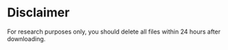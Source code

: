 # Disclaimer

For research purposes only, you should delete all files within 24 hours after downloading.
